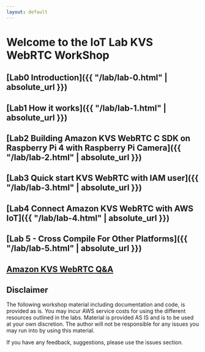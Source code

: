 ```yaml
---
layout: default
---
```


# Welcome to the IoT Lab KVS WebRTC WorkShop

## [Lab0 Introduction]({{ "/lab/lab-0.html" | absolute_url }})

## [Lab1 How it works]({{ "/lab/lab-1.html" | absolute_url }})

## [Lab2 Building Amazon KVS WebRTC C SDK on Raspberry Pi 4 with Raspberry Pi Camera]({{ "/lab/lab-2.html" | absolute_url }})

## [Lab3 Quick start KVS WebRTC with IAM user]({{ "/lab/lab-3.html" | absolute_url }})

## [Lab4 Connect Amazon KVS WebRTC with AWS IoT]({{ "/lab/lab-4.html" | absolute_url }})

## [Lab 5 - Cross Compile For Other Platforms]({{ "/lab/lab-5.html" | absolute_url }})

## [Amazon KVS WebRTC Q&A](https://iotlabtpe.github.io/Amazon-KVS-WebRTC-AFQ/)

## Disclaimer
The following workshop material including documentation and code, is provided as is. You may incur AWS service costs for using the different resources outlined in the labs. Material is provided AS IS and is to be used at your own discretion. The author will not be responsible for any issues you may run into by using this material. 

If you have any feedback, suggestions, please use the issues section.
